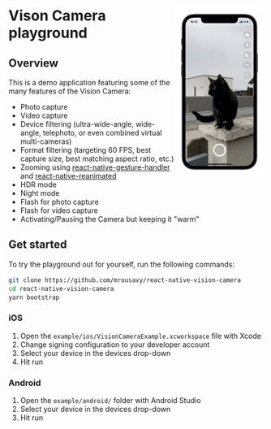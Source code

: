 <div>
  <img align="right" width="35%" src="../docs/static/img/example.png">

  <h1>Vison Camera playground</h1>

  <h2>Overview</h2>

  <p align="left">
  This is a demo application featuring some of the many features of the Vision Camera:

  * Photo capture
  * Video capture
  * Device filtering (ultra-wide-angle, wide-angle, telephoto, or even combined virtual multi-cameras)
  * Format filtering (targeting 60 FPS, best capture size, best matching aspect ratio, etc.)
  * Zooming using [react-native-gesture-handler](https://github.com/software-mansion/react-native-gesture-handler) and [react-native-reanimated](https://github.com/software-mansion/react-native-reanimated)
  * HDR mode
  * Night mode
  * Flash for photo capture
  * Flash for video capture
  * Activating/Pausing the Camera but keeping it "warm"
  </p>
</div>

## Get started

To try the playground out for yourself, run the following commands:

```sh
git clone https://github.com/mrousavy/react-native-vision-camera
cd react-native-vision-camera
yarn bootstrap
```

### iOS

1. Open the `example/ios/VisionCameraExample.xcworkspace` file with Xcode
2. Change signing configuration to your developer account
3. Select your device in the devices drop-down
4. Hit run

### Android

1. Open the `example/android/` folder with Android Studio
2. Select your device in the devices drop-down
3. Hit run
